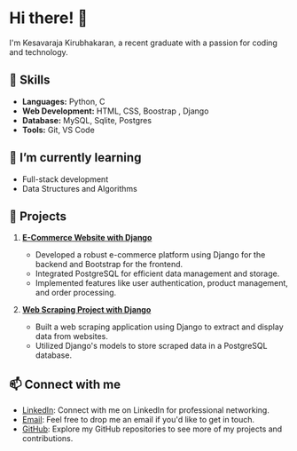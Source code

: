 # Hi there! 👋

I'm Kesavaraja Kirubhakaran, a recent graduate with a passion for coding and technology.

## 🚀 Skills

- **Languages:** Python, C 
- **Web Development:** HTML, CSS, Boostrap , Django
- **Database:** MySQL, Sqlite, Postgres
- **Tools:** Git, VS Code

## 🌱 I’m currently learning

- Full-stack development
- Data Structures and Algorithms

## 💼 Projects

1. **[E-Commerce Website with Django](https://github.com/kesav1708/GreatKart-Django)**
   - Developed a robust e-commerce platform using Django for the backend and Bootstrap for the frontend.
   - Integrated PostgreSQL for efficient data management and storage.
   - Implemented features like user authentication, product management, and order processing.

2. **[Web Scraping Project with Django](https://github.com/kesav1708/Web_Scraper)**
   - Built a web scraping application using Django to extract and display data from websites.
   - Utilized Django's models to store scraped data in a PostgreSQL database.


## 📫 Connect with me

- [LinkedIn](https://www.linkedin.com/in/kesavaraja-kirubhakaran): Connect with me on LinkedIn for professional networking.
- [Email](mailto:kesavkirubha1708@gmail.com): Feel free to drop me an email if you'd like to get in touch.
- [GitHub](https://github.com/kesav1708?tab=repositories): Explore my GitHub repositories to see more of my projects and contributions.
